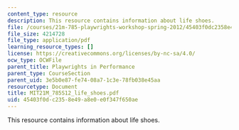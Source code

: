 ```yaml
---
content_type: resource
description: This resource contains information about life shoes.
file: /courses/21m-785-playwrights-workshop-spring-2012/45403f0dc2358e49a8e0e0f347f650ae_MIT21M_785S12_life_shoes.pdf
file_size: 4214728
file_type: application/pdf
learning_resource_types: []
license: https://creativecommons.org/licenses/by-nc-sa/4.0/
ocw_type: OCWFile
parent_title: Playwrights in Performance
parent_type: CourseSection
parent_uid: 3e5b0e87-fe74-08a7-1c3e-78fb038e45aa
resourcetype: Document
title: MIT21M_785S12_life_shoes.pdf
uid: 45403f0d-c235-8e49-a8e0-e0f347f650ae
---
```

This resource contains information about life shoes.